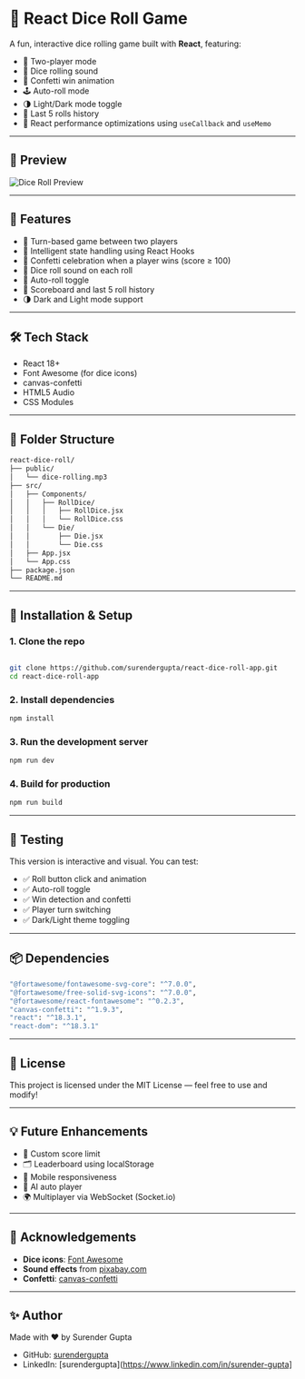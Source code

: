 # 🎲 React Dice Roll Game

A fun, interactive dice rolling game built with **React**, featuring:

- 🎲 Two-player mode
- 🎵 Dice rolling sound
- 🥳 Confetti win animation
- 🕹 Auto-roll mode
- 🌗 Light/Dark mode toggle
- 📜 Last 5 rolls history
- 🧠 React performance optimizations using `useCallback` and `useMemo`

---

## 📸 Preview

![Dice Roll Preview](/screenshot.png) 

---

## 🚀 Features

- 🎯 Turn-based game between two players
- 🧠 Intelligent state handling using React Hooks
- 🎉 Confetti celebration when a player wins (score ≥ 100)
- 🎵 Dice roll sound on each roll
- 🔁 Auto-roll toggle
- 📓 Scoreboard and last 5 roll history
- 🌗 Dark and Light mode support

---

## 🛠 Tech Stack

- React 18+
- Font Awesome (for dice icons)
- canvas-confetti
- HTML5 Audio
- CSS Modules

---

## 📁 Folder Structure

```bash
react-dice-roll/
├── public/
│   └── dice-rolling.mp3
├── src/
│   ├── Components/
│   │   ├── RollDice/
│   │   │   ├── RollDice.jsx
│   │   │   └── RollDice.css
│   │   └── Die/
│   │       ├── Die.jsx
│   │       └── Die.css
│   ├── App.jsx
│   └── App.css
├── package.json
└── README.md
```

---

## 🔧 Installation & Setup
### 1. Clone the repo
```bash

git clone https://github.com/surendergupta/react-dice-roll-app.git
cd react-dice-roll-app

```

### 2. Install dependencies
```bash
npm install
```

### 3. Run the development server
```bash
npm run dev
```

### 4. Build for production
```bash
npm run build
```

---

## 🧪 Testing
This version is interactive and visual. You can test:
- ✅ Roll button click and animation
- ✅ Auto-roll toggle
- ✅ Win detection and confetti
- ✅ Player turn switching
- ✅ Dark/Light theme toggling

---

## 📦 Dependencies
```bash
"@fortawesome/fontawesome-svg-core": "^7.0.0",
"@fortawesome/free-solid-svg-icons": "^7.0.0",
"@fortawesome/react-fontawesome": "^0.2.3",
"canvas-confetti": "^1.9.3",
"react": "^18.3.1",
"react-dom": "^18.3.1"

```

---

## 📃 License
This project is licensed under the MIT License — feel free to use and modify!

---

## 💡 Future Enhancements
- 🧮 Custom score limit
- 🗂 Leaderboard using localStorage
- 📱 Mobile responsiveness
- 🧠 AI auto player
- 🌍 Multiplayer via WebSocket (Socket.io)

---

## 🙌 Acknowledgements
- **Dice icons**: [Font Awesome](https://fontawesome.com/)
- **Sound effects** from [pixabay.com](https://pixabay.com/)
- **Confetti**: [canvas-confetti](https://github.com/catdad/canvas-confetti)

---

## ✨ Author
Made with ❤️ by Surender Gupta

- GitHub: [surendergupta](https://github.com/surendergupta)
- LinkedIn: [surendergupta](https://www.linkedin.com/in/surender-gupta]